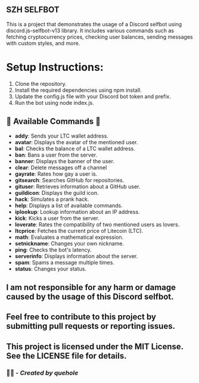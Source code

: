## SZH SELFBOT
This is a project that demonstrates the usage of a Discord selfbot using discord.js-selfbot-v13 library. It includes various commands such as fetching cryptocurrency prices, checking user balances, sending messages with custom styles, and more.


# Setup Instructions:
1. Clone the repository.
2. Install the required dependencies using npm install.
3. Update the config.js file with your Discord bot token and prefix.
4. Run the bot using node index.js.

## 🚀 **Available Commands** 🚀

- **addy**: Sends your LTC wallet address.
- **avatar**: Displays the avatar of the mentioned user.
- **bal**: Checks the balance of a LTC wallet address.
- **ban**: Bans a user from the server.
- **banner**: Displays the banner of the user.
- **clear**: Delete messages off a channel
- **gayrate**: Rates how gay a user is.
- **gitsearch**: Searches GitHub for repositories.
- **gituser**: Retrieves information about a GitHub user.
- **guildicon**: Displays the guild icon.
- **hack**: Simulates a prank hack.
- **help**: Displays a list of available commands.
- **iplookup**: Lookup information about an IP address.
- **kick**: Kicks a user from the server.
- **loverate**: Rates the compatibility of two mentioned users as lovers.
- **ltcprice**: Fetches the current price of Litecoin (LTC).
- **math**: Evaluates a mathematical expression.
- **setnickname**: Changes your own nickname.
- **ping**: Checks the bot's latency.
- **serverinfo**: Displays information about the server.
- **spam**: Spams a message multiple times.
- **status**: Changes your status.



## I am not responsible for any harm or damage caused by the usage of this Discord selfbot.

## Feel free to contribute to this project by submitting pull requests or reporting issues.

## This project is licensed under the MIT License. See the LICENSE file for details.


### 👨‍💻 - *Created by quehole*
